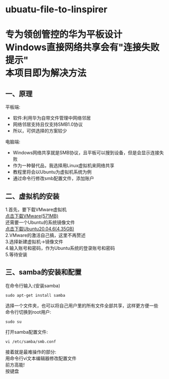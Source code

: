 # ubuatu-file-to-linspirer
专为领创管控的华为平板设计<br>
Windows直接网络共享会有"连接失败提示"<br>
本项目即为解决方法
====
一、原理
----
平板端:<br>
* 软件:利用华为自带文件管理中网络邻居<br>
* 网络邻居支持且仅支持SMB1.0协议<br>
* 所以，可供选择的方案较少<br>

电脑端:<br>
* Windows网络共享就是SMB协议，且平板可以搜到设备，但是会显示连接失败<br>
* 作为一种替代品，我选择用Linux虚拟机来网络共享<br>
* 教程里将会以Ubuntu为虚拟机系统为例<br>
* 通过命令行修改smb配置文件，添加账户<br>

二、虚拟机的安装
----
1.首先，要下载VMware虚拟机<br>
[点击下载VMware(571MB)](https://www.onlinedown.net/soft/2062.htm/)<br>
还需要一个Ubuntu的系统镜像文件<br>
[点击下载Ubuntu20.04.6(4.35GB)](http://mirrors.aliyun.com/ubuntu-releases/20.04/ubuntu-20.04.6-desktop-amd64.iso?spm=a2c6h.25603864.0.0.7f684509MplJ8J)<br>
2.VMware的激活自己搞，这里不再赘述<br>
3.选择新建虚拟机→镜像文件<br>
4.输入账号和密码，作为Ubuntu系统的登录账号和密码<br>
5.等待安装

三、samba的安装和配置
----
在命令行输入:(安装samba)
```
sudo apt-get install samba
```
选择一个文件夹，也可以将自己用户里的所有文件全部共享，这样更方便一些<br>
命令行切换到root用户:
```
sudo su
```
打开samba配置文件:
```
vi /etc/samba/smb.conf
```
接着就是最难操作的部分:<br>
用命令行vi文本编辑器修改配置文件<br>
前方高能!<br>
按键盘
